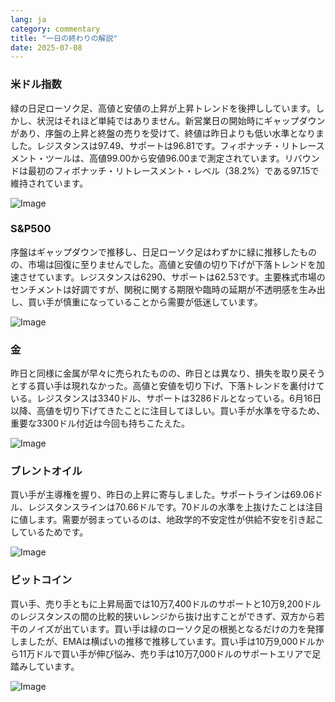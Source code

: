 ```yaml
---
lang: ja
category: commentary
title: "一日の終わりの解説"
date: 2025-07-08
---
```


### 米ドル指数

緑の日足ローソク足、高値と安値の上昇が上昇トレンドを後押ししています。しかし、状況はそれほど単純ではありません。新営業日の開始時にギャップダウンがあり、序盤の上昇と終盤の売りを受けて、終値は昨日よりも低い水準となりました。レジスタンスは97.49、サポートは96.81です。フィボナッチ・リトレースメント・ツールは、高値99.00から安値96.00まで測定されています。リバウンドは最初のフィボナッチ・リトレースメント・レベル（38.2%）である97.15で維持されています。

![Image](https://markleighedu.github.io/img/Jul-2025/08-Jul-2025/usdindex.jpg)

### S&P500

序盤はギャップダウンで推移し、日足ローソク足はわずかに緑に推移したものの、市場は回復に至りませんでした。高値と安値の切り下げが下落トレンドを加速させています。レジスタンスは6290、サポートは62.53です。主要株式市場のセンチメントは好調ですが、関税に関する期限や臨時の延期が不透明感を生み出し、買い手が慎重になっていることから需要が低迷しています。

![Image](https://markleighedu.github.io/img/Jul-2025/08-Jul-2025/sp500.jpg)

### 金

昨日と同様に金属が早々に売られたものの、昨日とは異なり、損失を取り戻そうとする買い手は現れなかった。高値と安値を切り下げ、下落トレンドを裏付けている。レジスタンスは3340ドル、サポートは3286ドルとなっている。6月16日以降、高値を切り下げてきたことに注目してほしい。買い手が水準を守るため、重要な3300ドル付近は今回も持ちこたえた。

![Image](https://markleighedu.github.io/img/Jul-2025/08-Jul-2025/gold.jpg)

### ブレントオイル

買い手が主導権を握り、昨日の上昇に寄与しました。サポートラインは69.06ドル、レジスタンスラインは70.66ドルです。70ドルの水準を上抜けたことは注目に値します。需要が弱まっているのは、地政学的不安定性が供給不安を引き起こしているためです。

![Image](https://markleighedu.github.io/img/Jul-2025/08-Jul-2025/brentoil.jpg)

### ビットコイン

買い手、売り手ともに上昇局面では10万7,400ドルのサポートと10万9,200ドルのレジスタンスの間の比較的狭いレンジから抜け出すことができず、双方から若干のノイズが出ています。買い手は緑のローソク足の根拠となるだけの力を発揮しましたが、EMAは横ばいの推移で推移しています。買い手は10万9,000ドルから11万ドルで買い手が伸び悩み、売り手は10万7,000ドルのサポートエリアで足踏みしています。

![Image](https://markleighedu.github.io/img/Jul-2025/08-Jul-2025/bitcoin.jpg)

